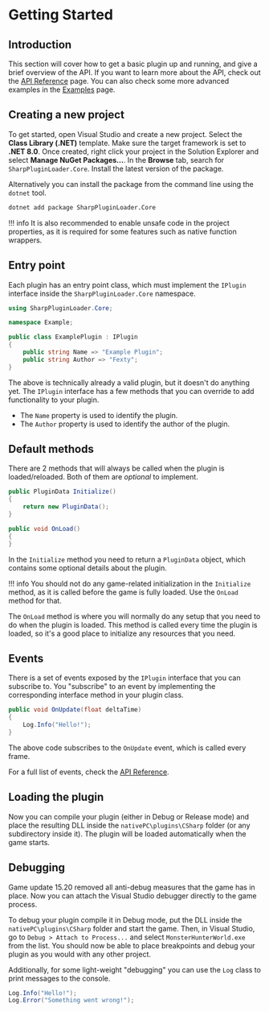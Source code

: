 # Getting Started

## Introduction
This section will cover how to get a basic plugin up and running, and give a brief overview of the API.
If you want to learn more about the API, check out the [API Reference](../API/index.md) page.
You can also check some more advanced examples in the [Examples](../Examples/index.md) page.

## Creating a new project
To get started, open Visual Studio and create a new project. Select the **Class Library (.NET)** template. Make sure the target framework is set to **.NET 8.0**.
Once created, right click your project in the Solution Explorer and select **Manage NuGet Packages...**. In the **Browse** tab, search for `SharpPluginLoader.Core`.
Install the latest version of the package. 

Alternatively you can install the package from the command line using the `dotnet` tool.
```bat
dotnet add package SharpPluginLoader.Core
```

!!! info
    It is also recommended to enable unsafe code in the project properties, as it is required for some features such as native function wrappers.

## Entry point
Each plugin has an entry point class, which must implement the `IPlugin` interface inside the `SharpPluginLoader.Core` namespace.
```csharp title="ExamplePlugin.cs" linenums="1" hl_lines="7 8"
using SharpPluginLoader.Core;

namespace Example;

public class ExamplePlugin : IPlugin
{
    public string Name => "Example Plugin";
    public string Author => "Fexty";
}
```
The above is technically already a valid plugin, but it doesn't do anything yet. The `IPlugin` interface has a few methods that you can override to add functionality to your plugin.

* The `Name` property is used to identify the plugin.
* The `Author` property is used to identify the author of the plugin.

## Default methods
There are 2 methods that will always be called when the plugin is loaded/reloaded. Both of them are *optional* to implement.
```csharp
public PluginData Initialize()
{
    return new PluginData();
}

public void OnLoad()
{
}
```

In the `Initialize` method you need to return a `PluginData` object, which contains some optional details about the plugin.

!!! info
    You should not do any game-related initialization in the `Initialize` method, as it is called before the game is fully loaded. Use the `OnLoad` method for that.

The `OnLoad` method is where you will normally do any setup that you need to do when the plugin is loaded. This method is called every time the plugin is loaded, so it's a good place to initialize any resources that you need.

## Events
There is a set of events exposed by the `IPlugin` interface that you can subscribe to. You "subscribe" to an event by implementing the corresponding interface method in your plugin class. 
```csharp
public void OnUpdate(float deltaTime)
{
    Log.Info("Hello!");
}
```
The above code subscribes to the `OnUpdate` event, which is called every frame.

For a full list of events, check the [API Reference](../API/SharpPluginLoader.Core.IPlugin.md).

## Loading the plugin
Now you can compile your plugin (either in Debug or Release mode) and place the resulting DLL inside the `nativePC\plugins\CSharp` folder (or any subdirectory
inside it). The plugin will be loaded automatically when the game starts.

## Debugging
Game update 15.20 removed all anti-debug measures that the game has in place. Now you can attach the Visual Studio debugger directly to the game process.

To debug your plugin compile it in Debug mode, put the DLL inside the `nativePC\plugins\CSharp` folder and start the game. 
Then, in Visual Studio, go to `Debug > Attach to Process...` and select `MonsterHunterWorld.exe` from the list. You should now be able to place
breakpoints and debug your plugin as you would with any other project.

Additionally, for some light-weight "debugging" you can use the `Log` class to print messages to the console. 
```csharp
Log.Info("Hello!");
Log.Error("Something went wrong!");
```
